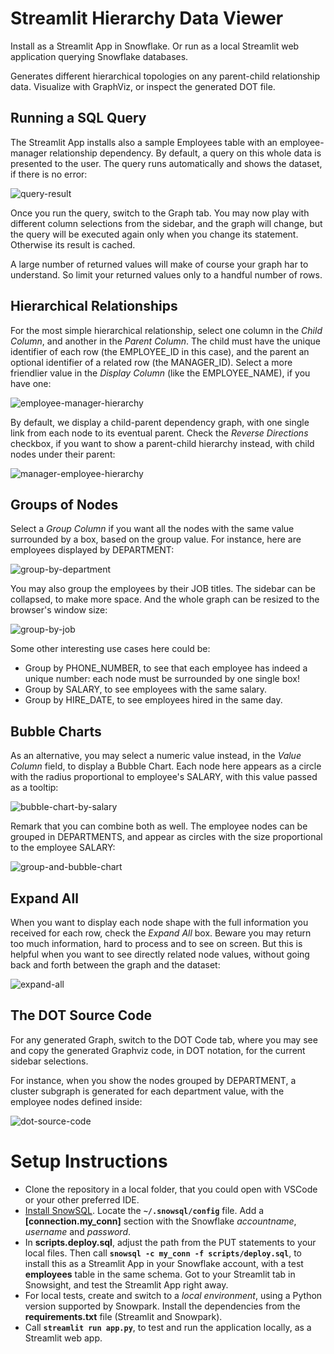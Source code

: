 Streamlit Hierarchy Data Viewer
===============================

Install as a Streamlit App in Snowflake. Or run as a local Streamlit web application querying Snowflake databases.

Generates different hierarchical topologies on any parent-child relationship data. Visualize with GraphViz, or inspect the generated DOT file.

Running a SQL Query
-------------------
The Streamlit App installs also a sample Employees table with an employee-manager relationship dependency. By default, a query on this whole data is presented to the user. The query runs automatically and shows the dataset, if there is no error:

![query-result](images/streamlit-hierarchy-1.png)

Once you run the query, switch to the Graph tab. You may now play with different column selections from the sidebar, and the graph will change, but the query will be executed again only when you change its statement. Otherwise its result is cached.

A large number of returned values will make of course your graph har to understand. So limit your returned values only to a handful number of rows.

Hierarchical Relationships
--------------------------
For the most simple hierarchical relationship, select one column in the *Child Column*, and another in the *Parent Column*. The child must have the unique identifier of each row (the EMPLOYEE_ID in this case), and the parent an optional identifier of a related row (the MANAGER_ID). Select a more friendlier value in the *Display Column* (like the EMPLOYEE_NAME), if you have one:

![employee-manager-hierarchy](images/streamlit-hierarchy-2.png)

By default, we display a child-parent dependency graph, with one single link from each node to its eventual parent. Check the *Reverse Directions* checkbox, if you want to show a parent-child hierarchy instead, with child nodes under their parent:

![manager-employee-hierarchy](images/streamlit-hierarchy-3.png)

Groups of Nodes
---------------

Select a *Group Column* if you want all the nodes with the same value surrounded by a box, based on the group value. For instance, here are employees displayed by DEPARTMENT:

![group-by-department](images/streamlit-hierarchy-4.png)

You may also group the employees by their JOB titles. The sidebar can be collapsed, to make more space. And the whole graph can be resized to the browser's window size:

![group-by-job](images/streamlit-hierarchy-7.png)

Some other interesting use cases here could be:

* Group by PHONE_NUMBER, to see that each employee has indeed a unique number: each node must be surrounded by one single box!
* Group by SALARY, to see employees with the same salary.
* Group by HIRE_DATE, to see employees hired in the same day.

Bubble Charts
-------------

As an alternative, you may select a numeric value instead, in the *Value Column* field, to display a Bubble Chart. Each node here appears as a circle with the radius proportional to employee's SALARY, with this value passed as a tooltip:

![bubble-chart-by-salary](images/streamlit-hierarchy-5.png)

Remark that you can combine both as well. The employee nodes can be grouped in DEPARTMENTS, and appear as circles with the size proportional to the employee SALARY:

![group-and-bubble-chart](images/streamlit-hierarchy-6.png)

Expand All
----------

When you want to display each node shape with the full information you received for each row, check the *Expand All* box. Beware you may return too much information, hard to process and to see on screen. But this is helpful when you want to see directly related node values, without going back and forth between the graph and the dataset:

![expand-all](images/streamlit-hierarchy-10.png)

The DOT Source Code
-------------------

For any generated Graph, switch to the DOT Code tab, where you may see and copy the generated Graphviz code, in DOT notation, for the current sidebar selections.

For instance, when you show the nodes grouped by DEPARTMENT, a cluster subgraph is generated for each department value, with the employee nodes defined inside:

![dot-source-code](images/streamlit-hierarchy-20.png)

Setup Instructions
==================

* Clone the repository in a local folder, that you could open with VSCode or your other preferred IDE.
* [Install SnowSQL](https://docs.snowflake.com/en/user-guide/snowsql-install-config). Locate the **`~/.snowsql/config`** file. Add a **[connection.my_conn]** section with the Snowflake *accountname*, *username* and *password*.
* In **scripts.deploy.sql**, adjust the path from the PUT statements to your local files. Then call **`snowsql -c my_conn -f scripts/deploy.sql`**, to install this as a Streamlit App in your Snowflake account, with a test **employees** table in the same schema. Got to your Streamlit tab in Snowsight, and test the Streamlit App right away.
* For local tests, create and switch to a *local environment*, using a Python version supported by Snowpark. Install the dependencies from the **requirements.txt** file (Streamlit and Snowpark).
* Call **`streamlit run app.py`**, to test and run the application locally, as a Streamlit web app.